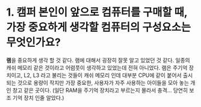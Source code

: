 #  1.  캠퍼 본인이 앞으로 컴퓨터를 구매할 때, 가장 중요하게 생각할 컴퓨터의 구성요소는 무엇인가요?
    
**램**을 중요하게 생각 할 것 같다.
램에 대해서 굉장히 잘못 알고 있었던 것 같다.
일종의 캐쉬 메모리 같은 것이라고 어렴풋이 생각하고 있었는데 전혀 아니었다.
램은 주기억 장치이고, L2, L3 라고 불리는 것들이 캐쉬 메모리 인데 대부분 CPU에 같이 붙어서 출시 되는 것으로 용량이 작지만 가장 중요한, 사용자가 자주 사용하는 아이들을 모아 놓는 개인 창고 같은 곳이다.
(일단 RAM을 주기억 장치라고 부르는지 몰라서 충격... 당연히 보조 기억 장치 인줄 알았다.)

